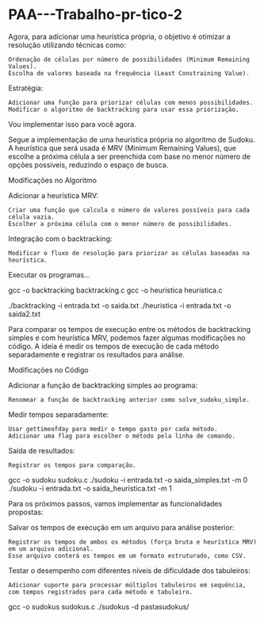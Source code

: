 # PAA---Trabalho-pr-tico-2

Agora, para adicionar uma heurística própria, o objetivo é otimizar a resolução utilizando técnicas como:

    Ordenação de células por número de possibilidades (Minimum Remaining Values).
    Escolha de valores baseada na frequência (Least Constraining Value).
Estratégia:
    
    Adicionar uma função para priorizar células com menos possibilidades.
    Modificar o algoritmo de backtracking para usar essa priorização.

Vou implementar isso para você agora.

Segue a implementação de uma heurística própria no algoritmo de Sudoku. A heurística que será usada é MRV (Minimum Remaining Values), que escolhe a próxima célula a ser preenchida com base no menor número de opções possíveis, reduzindo o espaço de busca.

Modificações no Algoritmo

Adicionar a heurística MRV:

    Criar uma função que calcula o número de valores possíveis para cada célula vazia.
    Escolher a próxima célula com o menor número de possibilidades.

Integração com o backtracking:

    Modificar o fluxo de resolução para priorizar as células baseadas na heurística.

Executar os programas...

gcc -o backtracking backtracking.c
gcc -o heuristica heuristica.c

./backtracking -i entrada.txt -o saida.txt
./heuristica -i entrada.txt -o saida2.txt

Para comparar os tempos de execução entre os métodos de backtracking simples e com heurística MRV, podemos fazer algumas modificações no código. A ideia é medir os tempos de execução de cada método separadamente e registrar os resultados para análise.

Modificações no Código

Adicionar a função de backtracking simples ao programa:

    Renomear a função de backtracking anterior como solve_sudoku_simple.

Medir tempos separadamente:

    Usar gettimeofday para medir o tempo gasto por cada método.
    Adicionar uma flag para escolher o método pela linha de comando.

Saída de resultados:

    Registrar os tempos para comparação.

gcc -o sudoku sudoku.c
./sudoku -i entrada.txt -o saida_simples.txt -m 0
./sudoku -i entrada.txt -o saida_heuristica.txt -m 1


Para os próximos passos, vamos implementar as funcionalidades propostas:

Salvar os tempos de execução em um arquivo para análise posterior:

    Registrar os tempos de ambos os métodos (força bruta e heurística MRV) em um arquivo adicional.
    Esse arquivo conterá os tempos em um formato estruturado, como CSV.

Testar o desempenho com diferentes níveis de dificuldade dos tabuleiros:

    Adicionar suporte para processar múltiplos tabuleiros em sequência, com tempos registrados para cada método e tabuleiro.

gcc -o sudokus sudokus.c
./sudokus -d pastasudokus/
